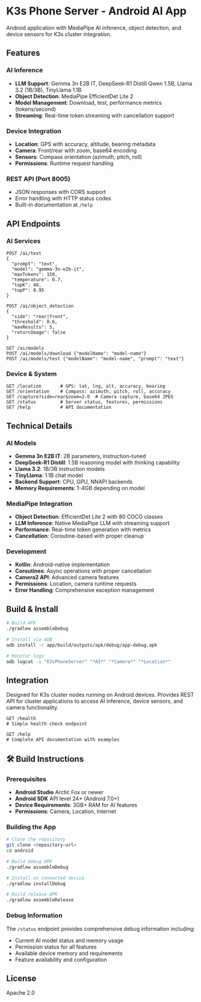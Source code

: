 # K3s Phone Server - Android AI App

Android application with MediaPipe AI inference, object detection, and device sensors for K3s cluster integration.

## Features

### AI Inference
- **LLM Support**: Gemma 3n E2B IT, DeepSeek-R1 Distill Qwen 1.5B, Llama 3.2 (1B/3B), TinyLlama 1.1B
- **Object Detection**: MediaPipe EfficientDet Lite 2
- **Model Management**: Download, test, performance metrics (tokens/second)
- **Streaming**: Real-time token streaming with cancellation support

### Device Integration
- **Location**: GPS with accuracy, altitude, bearing metadata
- **Camera**: Front/rear with zoom, base64 encoding
- **Sensors**: Compass orientation (azimuth, pitch, roll)
- **Permissions**: Runtime request handling

### REST API (Port 8005)
- JSON responses with CORS support
- Error handling with HTTP status codes
- Built-in documentation at `/help`

## API Endpoints

### AI Services
```http
POST /ai/text
{
  "prompt": "text",
  "model": "gemma-3n-e2b-it", 
  "maxTokens": 150,
  "temperature": 0.7,
  "topK": 40,
  "topP": 0.95
}
```

```http
POST /ai/object_detection
{
  "side": "rear|front",
  "threshold": 0.6,
  "maxResults": 5,
  "returnImage": false
}
```

```http
GET /ai/models
POST /ai/models/download {"modelName": "model-name"}
POST /ai/models/test {"modelName": "model-name", "prompt": "text"}
```

### Device & System
```http
GET /location       # GPS: lat, lng, alt, accuracy, bearing
GET /orientation    # Compass: azimuth, pitch, roll, accuracy  
GET /capture?side=rear&zoom=2.0  # Camera capture, base64 JPEG
GET /status         # Server status, features, permissions
GET /help           # API documentation
```

## Technical Details

### AI Models
- **Gemma 3n E2B IT**: 2B parameters, instruction-tuned
- **DeepSeek-R1 Distill**: 1.5B reasoning model with thinking capability
- **Llama 3.2**: 1B/3B instruction models
- **TinyLlama**: 1.1B chat model
- **Backend Support**: CPU, GPU, NNAPI backends
- **Memory Requirements**: 1-4GB depending on model

### MediaPipe Integration
- **Object Detection**: EfficientDet Lite 2 with 80 COCO classes
- **LLM Inference**: Native MediaPipe LLM with streaming support
- **Performance**: Real-time token generation with metrics
- **Cancellation**: Coroutine-based with proper cleanup

### Development
- **Kotlin**: Android-native implementation
- **Coroutines**: Async operations with proper cancellation
- **Camera2 API**: Advanced camera features
- **Permissions**: Location, camera runtime requests
- **Error Handling**: Comprehensive exception management

## Build & Install

```bash
# Build APK
./gradlew assembleDebug

# Install via ADB
adb install -r app/build/outputs/apk/debug/app-debug.apk

# Monitor logs
adb logcat -s "K3sPhoneServer" "*AI*" "*Camera*" "*Location*"
```

## Integration

Designed for K3s cluster nodes running on Android devices. Provides REST API for cluster applications to access AI inference, device sensors, and camera functionality.

```http
GET /health
# Simple health check endpoint
```

```http
GET /help
# Complete API documentation with examples
```

## 🛠️ Build Instructions

### Prerequisites
- **Android Studio** Arctic Fox or newer
- **Android SDK** API level 24+ (Android 7.0+)
- **Device Requirements**: 3GB+ RAM for AI features
- **Permissions**: Camera, Location, Internet

### Building the App
```bash
# Clone the repository
git clone <repository-url>
cd android

# Build debug APK
./gradlew assembleDebug

# Install on connected device  
./gradlew installDebug

# Build release APK
./gradlew assembleRelease
```

### Debug Information
The `/status` endpoint provides comprehensive debug information including:
- Current AI model status and memory usage
- Permission status for all features
- Available device memory and requirements
- Feature availability and configuration

## License

Apache 2.0